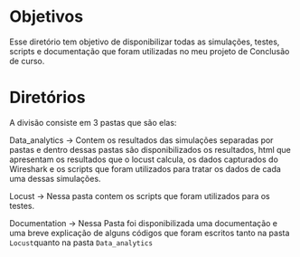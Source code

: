 # Objetivos

Esse diretório tem objetivo de disponibilizar todas as simulações, testes, scripts e documentação que foram utilizadas no meu projeto de Conclusão de curso. 

# Diretórios 

A divisão consiste em 3 pastas que são elas:

Data_analytics -> Contem os resultados das simulações separadas por pastas e dentro dessas pastas são disponibilizados os resultados, html que apresentam os resultados que o locust calcula, os dados capturados do Wireshark e os scripts que foram utilizados para tratar os dados de cada uma dessas simulações.

Locust -> Nessa pasta contem os scripts que foram utilizados para os testes.

Documentation -> Nessa Pasta foi disponibilizada uma documentação e uma breve explicação de alguns códigos que foram escritos tanto na pasta `Locust`quanto na pasta `Data_analytics`
